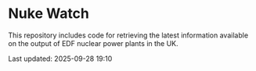 # Nuke Watch

This repository includes code for retrieving the latest information available on the output of EDF nuclear power plants in the UK.

Last updated: 2025-09-28 19:10